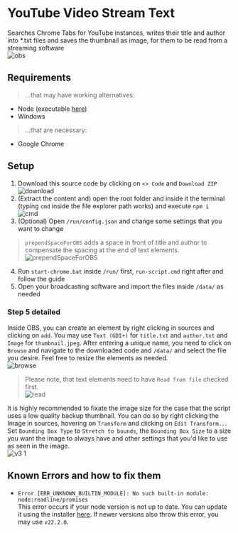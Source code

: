 # YouTube Video Stream Text
Searches Chrome Tabs for YouTube instances, writes their title and author into *.txt files and saves the thumbnail as image, for them to be read from a streaming software\
![obs](https://github.com/ItsLeMax/YouTube-Video-Stream-Text/assets/80857459/5c6c2c65-1320-4976-8cc4-4a810ed3653c)

## Requirements
> ...that may have working alternatives:
- Node (executable [here](https://nodejs.org/en/download/))
- Windows
> ...that are necessary:
- Google Chrome

## Setup
1. Download this source code by clicking on `<> Code` and `Download ZIP`\
![download](https://github.com/ItsLeMax/YouTube-Video-Stream-Text/assets/80857459/883af1c1-5670-4325-88b3-24452ebc5acb)
2. (Extract the content and) open the root folder and inside it the terminal\
(typing `cmd` inside the file explorer path works) and execute `npm i`\
![cmd](https://github.com/ItsLeMax/YouTube-Video-Stream-Text/assets/80857459/7334f1ee-197e-46e2-8909-2ea95e83f9f6)
3. (Optional) Open `/run/config.json` and change some settings that you want to change
> `prependSpaceForOBS` adds a space in front of title and author to compensate the spacing at the end of text elements.\
![prependSpaceForOBS](https://github.com/ItsLeMax/YouTube-Video-Stream-Text/assets/80857459/f4e7f163-a664-4c4d-abe5-fd32b89596f3)
4. Run `start-chrome.bat` inside `/run/` first, `run-script.cmd` right after and follow the guide
5. Open your broadcasting software and import the files inside `/data/` as needed

### Step 5 detailed
Inside OBS, you can create an element by right clicking in sources and clicking on `add`. You may use `Text (GDI+)` for `title.txt` and `author.txt` and `Image` for `thumbnail.jpeg`. After entering a unique name, you need to click on `Browse` and navigate to the downloaded code and `/data/` and select the file you desire. Feel free to resize the elements as needed.\
![browse](https://github.com/ItsLeMax/YouTube-Video-Stream-Text/assets/80857459/d880de97-6c9a-4756-88ee-1095b1dc1478)
> Please note, that text elements need to have `Read from file` checked first.\
![read](https://github.com/ItsLeMax/YouTube-Video-Stream-Text/assets/80857459/a2781753-90c7-4062-be5c-0f4c15232995)

It is highly recommended to fixate the image size for the case that the script uses a low quality backup thumbnail. You can do so by right clicking the Image in sources, hovering on `Transform` and clicking on `Edit Transform..`. Set `Bounding Box Type` to `Stretch to bounds`, the `Bounding Box Size` to a size you want the image to always have and other settings that you'd like to use as seen in the image.\
![v3 1](https://github.com/ItsLeMax/YouTube-Video-Stream-Text/assets/80857459/cfefa5e4-8727-4c98-91cb-9337d8c107f2)

## Known Errors and how to fix them
- `Error [ERR_UNKNOWN_BUILTIN_MODULE]: No such built-in module: node:readline/promises`\
This error occurs if your node version is not up to date. You can update it using the installer [here](https://nodejs.org/en/download/). If newer versions also throw this error, you may use `v22.2.0`.